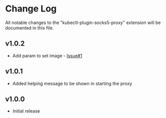 # Change Log

All notable changes to the "kubectl-plugin-socks5-proxy" extension will be documented in this file.

## v1.0.2
- Add param to set image - [Issue#1](https://github.com/yokawasa/kubectl-plugin-socks5-proxy/issues/1)

## v1.0.1

- Added helping message to be shown in starting the proxy

## v1.0.0

- Initial release
